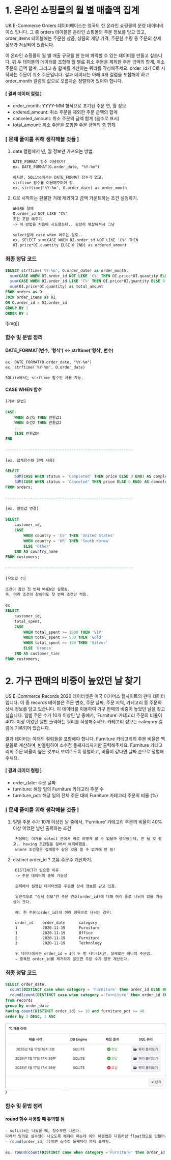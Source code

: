 # 1. 온라인 쇼핑몰의 월 별 매출액 집계

UK E-Commerce Orders 데이터베이스는 영국의 한 온라인 쇼핑몰의 운영 데이터베이스 입니다. 그 중 orders 테이블은 온라인 쇼핑몰의 주문 정보를 담고 있고, order_items 테이블에는 주문한 상품, 상품의 개당 가격, 주문한 수량 등 주문의 상세 정보가 저장되어 있습니다.

이 온라인 쇼핑몰의 월 별 매출 규모를 한 눈에 파악할 수 있는 데이터를 만들고 싶습니다. 위 두 테이블의 데이터를 조합해 월 별로 취소 주문을 제외한 주문 금액의 합계, 취소 주문의 금액 합계, 그리고 총 합계를 계산하는 쿼리를 작성해주세요. order_id가 C로 시작하는 주문이 취소 주문입니다. 결과 데이터는 아래 4개 컬럼을 포함해야 하고 order_month 컬럼의 값으로 오름차순 정렬되어 있어야 합니다.



#### [ 결과 데이터 컬럼 ]
- order_month: YYYY-MM 형식으로 표기된 주문 연, 월 정보
- ordered_amount: 취소 주문을 제외한 주문 금액의 합계
- canceled_amount: 취소 주문의 금액 합계 (음수로 표시)
- total_amount: 취소 주문을 포함한 주문 금액의 총 합계

### [ 문제 풀이를 위해 생각해볼 것들 ]
1. date 컬럼에서 년, 월 정보만 가져오는 방법.
   ```
   DATE_FORMAT 함수 이용하기?
   ex. DATE_FORMAT(O.order_date, "%Y-%m")

   하지만, SQLite에서는 DATE_FORMAT 함수가 없고,
   strftime 함수를 이용해주어야 함.
   ex. strftime('%Y-%m', O.order_date) as order_month
   ```
2. C로 시작하는 환불한 거래 제외하고 금액 카운트하는 조건 설정하기.
   ```
   WHERE 절에 
   O.order_id NOT LIKE "C%"
   조건 포함 해주기.
   -> 이 방법을 처음에 시도했는데.. 굉장히 복잡해져서 그냥

   select문에 case when 써주는 걸로..
   ex. SELECT sum(CASE WHEN OI.order_id NOT LIKE 'C%' THEN OI.price*OI.quantity ELSE 0 END) as ordered_amount

   ```

### 최종 정답 코드
```SQL
SELECT strftime('%Y-%m', O.order_date) as order_month,
  sum(CASE WHEN OI.order_id NOT LIKE 'C%' THEN OI.price*OI.quantity ELSE 0 END) as ordered_amount,
  sum(CASE WHEN OI.order_id LIKE 'C%' THEN OI.price*OI.quantity ELSE 0 END) as canceled_amount,
  sum(OI.price*OI.quantity) as total_amount
FROM orders as O
JOIN order_items as OI
ON O.order_id = OI.order_id
GROUP BY 1
ORDER BY 1
```
![img](

### 함수 및 문법 정리

#### DATE_FORMAT(변수, '형식') ↔ strftime('형식', 변수)
```
ex. DATE_FORMAT(O.order_date, "%Y-%m")
ex. strftime('%Y-%m', O.order_date)

SQLite에서는 strftime 함수만 사용 가능.
```
#### CASE WHEN 함수
```SQL
[기본 문법]

CASE
    WHEN 조건1 THEN 반환값1
    WHEN 조건2 THEN 반환값2
    ...
    ELSE 반환값N
END

--------------------------------------------------------

[ex. 집계함수와 함께 사용]

SELECT 
    SUM(CASE WHEN status = 'Completed' THEN price ELSE 0 END) AS completed_sales,
    SUM(CASE WHEN status = 'Canceled' THEN price ELSE 0 END) AS canceled_sales
FROM orders;

--------------------------------------------------------

[ex. 컬럼값 변경]

SELECT 
    customer_id,
    CASE 
        WHEN country = 'US' THEN 'United States'
        WHEN country = 'KR' THEN 'South Korea'
        ELSE 'Other'
    END AS country_name
FROM customers;

--------------------------------------------------------

[유의할 점]

조건이 참인 첫 번째 WHEN만 실행됨.
즉, 여러 조건이 참이어도 첫 번째 조건만 적용.

ex. 
SELECT 
    customer_id,
    total_spent,
    CASE 
        WHEN total_spent >= 1000 THEN 'VIP'
        WHEN total_spent >= 500 THEN 'Gold'
        WHEN total_spent >= 100 THEN 'Silver'
        ELSE 'Bronze'
    END AS customer_tier
FROM customers;

```

# 2. 가구 판매의 비중이 높았던 날 찾기

US E-Commerce Records 2020 데이터셋은 미국 이커머스 웹사이트의 판매 데이터 입니다. 이 중 records 테이블은 주문 번호, 주문 날짜, 주문 지역, 카테고리 등 주문의 상세 정보를 담고 있습니다. 이 데이터를 이용하여 가구 판매의 비중이 높았던 날을 찾고 싶습니다. 일별 주문 수가 10개 이상인 날 중에서, ‘Furniture’ 카테고리 주문의 비율이 40% 이상 이었던 날만 출력하는 쿼리를 작성해주세요. 카테고리 정보는 category 컬럼에 기록되어 있습니다.

결과 데이터는 아래의 컬럼들을 포함해야 합니다. Furniture 카테고리의 주문 비율은 백분율로 계산하며, 반올림하여 소수점 둘째자리까지만 출력해주세요. Furniture 카테고리의 주문 비율이 높은 것부터 보여주도록 정렬하고, 비율이 같다면 날짜 순으로 정렬해주세요.


#### [ 결과 데이터 컬럼 ]
- order_date: 주문 날짜
- furniture: 해당 일의 Furniture 카테고리 주문 수
- furniture_pct: 해당 일의 전체 주문 대비 Furniture 카테고리 주문의 비율 (%)


### [ 문제 풀이를 위해 생각해볼 것들 ]
1. 일별 주문 수가 10개 이상인 날 중에서, ‘Furniture’ 카테고리 주문의 비율이 40% 이상 이었던 날만 출력하는 조건
   ```
    처음에는 이거를 select 문에서 바로 어떻게 할 수 없을까 생각했는데, 안 될 것 같고.. having 조건절을 걸어서 해줘야했음.
    where 조건절은 집계함수 같은 것을 쓸 수 없기에 안 됨!
   ```


2. distinct order_id ? 고유 주문수 계산하기.
   ```
    DISTINCT가 필요한 이유
    -> 주문 데이터의 중복 가능성

    문제에서 설명된 데이터셋은 주문별 상세 정보를 담고 있음.

    일반적으로 "상세 정보"란 주문 번호(order_id)에 대해 여러 줄로 나뉘어 있을 가능성이 크다.

    예: 한 주문(order_id)이 여러 항목으로 나뉘는 경우:

    order_id	order_date	    category
    1	        2020-11-19	    Furniture
    1	        2020-11-19	    Office
    2	        2020-11-19	    Furniture
    3	        2020-11-19	    Technology

    위 데이터에서는 order_id = 1이 두 번 나타나지만, 실제로는 하나의 주문임.
    → 중복된 order_id를 제거하지 않으면 주문 수가 잘못 계산된다.
   ```

### 최종 정답 코드
```SQL
SELECT order_date, 
  count(DISTINCT case when category = 'Furniture' then order_id ELSE NULL END) as furniture, 
  round(count(DISTINCT case when category ='Furniture' then order_id ELSE NULL END) *100.0 /count(DISTINCT order_id), 2) as furniture_pct
from records
group by order_date
having count(DISTINCT order_id) >= 10 and furniture_pct >= 40
order by 3 DESC, 1 ASC
```
![img](/image_w8/2answer.png))

### 함수 및 문법 정리

#### round 함수 사용할 때 유의할 점
```SQL
- sqlLite는 나눴을 때, 정수부만 나온다.
따라서 임의로 실수형이 나오도록 해줘야 하는데 이의 해결법은 다음처럼 float형으로 만들어서 진행해주면 된다.
- round(order_id, 2)이면 소수점 둘째자리 까지 출력됨.

ex. round(count(DISTINCT case when category ='Furniture' then order_id ELSE NULL END) *100.0 /count(DISTINCT order_id), 2) as furniture_pct

```
